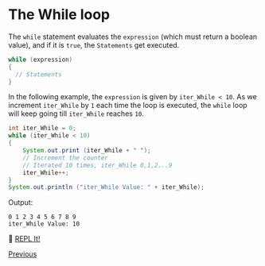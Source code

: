 # The While loop

The `while` statement evaluates the `expression` (which must return a boolean value), and if it is `true`, the `Statements` get executed.

```java
while (expression)
{
  // Statements
}
```

In the following example, the `expression` is given by `iter_While < 10`. As we increment `iter_While` by `1` each time the loop is executed, the `while` loop will keep going till `iter_While` reaches `10`.

```java
int iter_While = 0;
while (iter_While < 10)
{
    System.out.print (iter_While + " ");
    // Increment the counter
    // Iterated 10 times, iter_While 0,1,2...9
    iter_While++;
}
System.out.println ("iter_While Value: " + iter_While);
```

Output:

```
0 1 2 3 4 5 6 7 8 9
iter_While Value: 10
```

:rocket: [REPL It!](https://repl.it/CJYj/0)

[Previous](Java-Loops)
